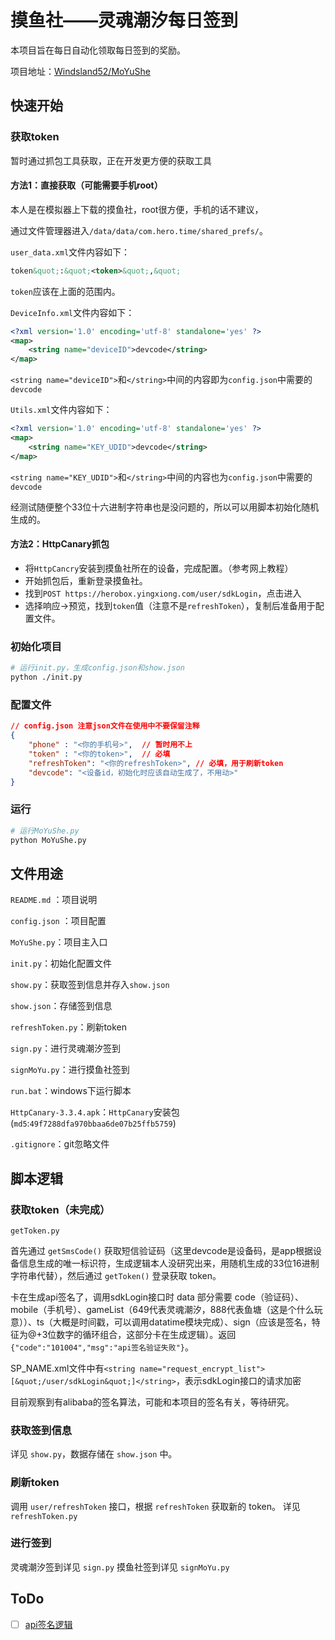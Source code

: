 # 摸鱼社——灵魂潮汐每日签到

本项目旨在每日自动化领取每日签到的奖励。

项目地址：[Windsland52/MoYuShe](https://github.com/Windsland52/MoYuShe)

## 快速开始

### 获取token

暂时通过抓包工具获取，正在开发更方便的获取工具

#### 方法1：直接获取（可能需要手机root）

本人是在模拟器上下载的摸鱼社，root很方便，手机的话不建议，

通过文件管理器进入`/data/data/com.hero.time/shared_prefs/`。

`user_data.xml`文件内容如下：

```xml
token&quot;:&quot;<token>&quot;,&quot;
```

`token`应该在上面的范围内。

`DeviceInfo.xml`文件内容如下：

```xml
<?xml version='1.0' encoding='utf-8' standalone='yes' ?>
<map>
    <string name="deviceID">devcode</string>
</map>
```

`<string name="deviceID">`和`</string>`中间的内容即为`config.json`中需要的`devcode`

`Utils.xml`文件内容如下：

```xml
<?xml version='1.0' encoding='utf-8' standalone='yes' ?>
<map>
    <string name="KEY_UDID">devcode</string>
</map>

```

`<string name="KEY_UDID">`和`</string>`中间的内容也为`config.json`中需要的`devcode`

经测试随便整个33位十六进制字符串也是没问题的，所以可以用脚本初始化随机生成的。

#### 方法2：HttpCanary抓包

- 将`HttpCancry`安装到摸鱼社所在的设备，完成配置。（参考网上教程）
- 开始抓包后，重新登录摸鱼社。
- 找到`POST https://herobox.yingxiong.com/user/sdkLogin`，点击进入
- 选择响应->预览，找到`token`值（注意不是`refreshToken`），复制后准备用于配置文件。

### 初始化项目

```bash
# 运行init.py，生成config.json和show.json
python ./init.py
```

### 配置文件

```json
// config.json 注意json文件在使用中不要保留注释
{
    "phone" : "<你的手机号>",  // 暂时用不上
    "token" : "<你的token>",  // 必填
    "refreshToken": "<你的refreshToken>", // 必填，用于刷新token
    "devcode": "<设备id，初始化时应该自动生成了，不用动>"
}
```

### 运行

```bash
# 运行MoYuShe.py
python MoYuShe.py
```

## 文件用途

`README.md` ：项目说明 

`config.json` ：项目配置

`MoYuShe.py`：项目主入口

`init.py`：初始化配置文件

`show.py`：获取签到信息并存入`show.json`

`show.json`：存储签到信息

`refreshToken.py`：刷新token

`sign.py`：进行灵魂潮汐签到

`signMoYu.py`：进行摸鱼社签到

`run.bat`：windows下运行脚本

`HttpCanary-3.3.4.apk`：`HttpCanary`安装包(`md5`:`49f7288dfa970bbaa6de07b25ffb5759`)

`.gitignore`：git忽略文件

## 脚本逻辑

### 获取token（未完成）

`getToken.py`

首先通过 `getSmsCode()` 获取短信验证码（这里devcode是设备码，是app根据设备信息生成的唯一标识符，生成逻辑本人没研究出来，用随机生成的33位16进制字符串代替），然后通过 `getToken()` 登录获取 token。

卡在生成api签名了，调用sdkLogin接口时 data 部分需要 code（验证码）、mobile（手机号）、gameList（649代表灵魂潮汐，888代表鱼塘（这是个什么玩意））、ts（大概是时间戳，可以调用datatime模块完成）、sign（应该是签名，特征为@+3位数字的循环组合，这部分卡在生成逻辑）。返回`{"code":"101004","msg":"api签名验证失败"}`。

SP_NAME.xml文件中有`<string name="request_encrypt_list">[&quot;/user/sdkLogin&quot;]</string>`，表示sdkLogin接口的请求加密

目前观察到有alibaba的签名算法，可能和本项目的签名有关，等待研究。

### 获取签到信息

详见 `show.py`，数据存储在 `show.json` 中。

### 刷新token

调用 `user/refreshToken` 接口，根据 `refreshToken` 获取新的 token。
详见 `refreshToken.py`

### 进行签到

灵魂潮汐签到详见 `sign.py`
摸鱼社签到详见 `signMoYu.py`

## ToDo

- [ ] [api签名逻辑](#获取token未完成)

